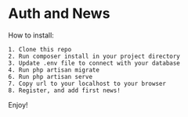 # Auth and News 


How to install:

```
1. Clone this repo
2. Run composer install in your project directory
3. Update .env file to connect with your database
4. Run php artisan migrate
6. Run php artisan serve
7. Copy url to your localhost to your browser
8. Register, and add first news! 
```

Enjoy!

